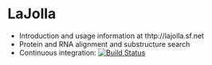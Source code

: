 LaJolla
=======

- Introduction and usage information at thtp://lajolla.sf.net
- Protein and RNA alignment and substructure search
- Continuous integration: [![Build Status](https://buildhive.cloudbees.com/job/ninjaframework/job/ninja/badge/icon)](https://buildhive.cloudbees.com/job/ninjaframework/job/ninja/)
